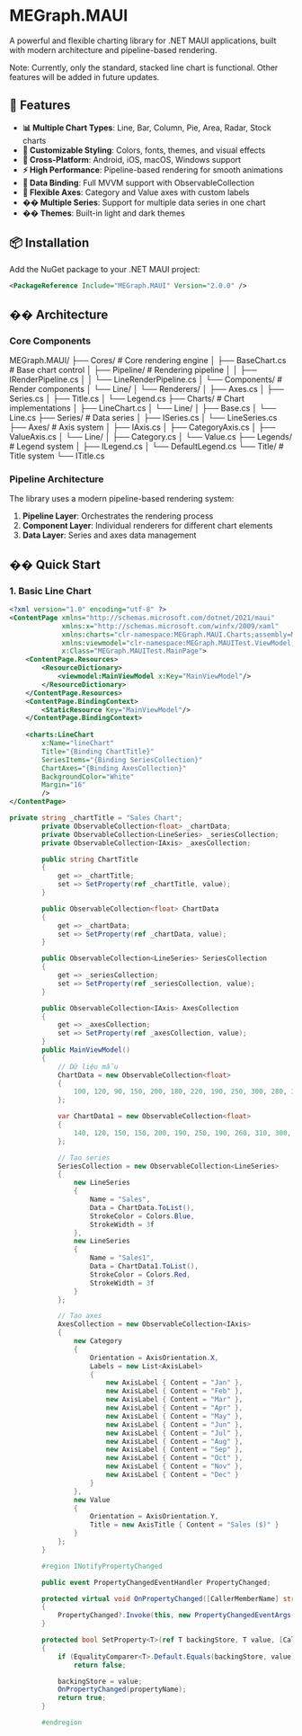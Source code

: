 # MEGraph.MAUI

A powerful and flexible charting library for .NET MAUI applications, built with modern architecture and pipeline-based rendering.

Note: Currently, only the standard, stacked line chart is functional. Other features will be added in future updates.
## 🚀 Features

- **📊 Multiple Chart Types**: Line, Bar, Column, Pie, Area, Radar, Stock charts
- **🎨 Customizable Styling**: Colors, fonts, themes, and visual effects
- **📱 Cross-Platform**: Android, iOS, macOS, Windows support
- **⚡ High Performance**: Pipeline-based rendering for smooth animations
- **🔗 Data Binding**: Full MVVM support with ObservableCollection
- **🎯 Flexible Axes**: Category and Value axes with custom labels
- **�� Multiple Series**: Support for multiple data series in one chart
- **�� Themes**: Built-in light and dark themes

## 📦 Installation

Add the NuGet package to your .NET MAUI project:

```xml
<PackageReference Include="MEGraph.MAUI" Version="2.0.0" />
```

## ��️ Architecture

### Core Components

MEGraph.MAUI/
├── Cores/ # Core rendering engine
│ ├── BaseChart.cs # Base chart control
│ ├── Pipeline/ # Rendering pipeline
│ │ ├── IRenderPipeline.cs
│ │ └── LineRenderPipeline.cs
│ └── Components/ # Render components
│ └── Line/
│ └── Renderers/
│ ├── Axes.cs
│ ├── Series.cs
│ ├── Title.cs
│ └── Legend.cs
├── Charts/ # Chart implementations
│ ├── LineChart.cs
│ └── Line/
│ ├── Base.cs
│ └── Line.cs
├── Series/ # Data series
│ ├── ISeries.cs
│ └── LineSeries.cs
├── Axes/ # Axis system
│ ├── IAxis.cs
│ ├── CategoryAxis.cs
│ ├── ValueAxis.cs
│ └── Line/
│ ├── Category.cs
│ └── Value.cs
├── Legends/ # Legend system
│ ├── ILegend.cs
│ └── DefaultLegend.cs
└── Title/ # Title system
└── ITitle.cs

### Pipeline Architecture

The library uses a modern pipeline-based rendering system:

1. **Pipeline Layer**: Orchestrates the rendering process
2. **Component Layer**: Individual renderers for different chart elements
3. **Data Layer**: Series and axes data management

## �� Quick Start

### 1. Basic Line Chart

```xml
<?xml version="1.0" encoding="utf-8" ?>
<ContentPage xmlns="http://schemas.microsoft.com/dotnet/2021/maui"
             xmlns:x="http://schemas.microsoft.com/winfx/2009/xaml"
             xmlns:charts="clr-namespace:MEGraph.MAUI.Charts;assembly=MEGraph.MAUI"
             xmlns:viewmodel="clr-namespace:MEGraph.MAUITest.ViewModel;assembly=MEGraph.MAUITest"
             x:Class="MEGraph.MAUITest.MainPage">
    <ContentPage.Resources>
        <ResourceDictionary>
            <viewmodel:MainViewModel x:Key="MainViewModel"/>
        </ResourceDictionary>
    </ContentPage.Resources>
    <ContentPage.BindingContext>
        <StaticResource Key="MainViewModel"/>
    </ContentPage.BindingContext>
    
    <charts:LineChart 
        x:Name="lineChart"
        Title="{Binding ChartTitle}"
        SeriesItems="{Binding SeriesCollection}"
        ChartAxes="{Binding AxesCollection}"
        BackgroundColor="White"
        Margin="16"
        />
</ContentPage>

```

```csharp
private string _chartTitle = "Sales Chart";
        private ObservableCollection<float> _chartData;
        private ObservableCollection<LineSeries> _seriesCollection;
        private ObservableCollection<IAxis> _axesCollection;

        public string ChartTitle
        {
            get => _chartTitle;
            set => SetProperty(ref _chartTitle, value);
        }

        public ObservableCollection<float> ChartData
        {
            get => _chartData;
            set => SetProperty(ref _chartData, value);
        }

        public ObservableCollection<LineSeries> SeriesCollection
        {
            get => _seriesCollection;
            set => SetProperty(ref _seriesCollection, value);
        }

        public ObservableCollection<IAxis> AxesCollection
        {
            get => _axesCollection;
            set => SetProperty(ref _axesCollection, value);
        }
        public MainViewModel()
        {
            // Dữ liệu mẫu
            ChartData = new ObservableCollection<float>
            {
                100, 120, 90, 150, 200, 180, 220, 190, 250, 300, 280, 320
            };

            var ChartData1 = new ObservableCollection<float>
            {
                140, 120, 150, 150, 200, 190, 250, 190, 260, 310, 300, 330
            };

            // Tạo series
            SeriesCollection = new ObservableCollection<LineSeries>
            {
                new LineSeries
                {
                    Name = "Sales",
                    Data = ChartData.ToList(),
                    StrokeColor = Colors.Blue,
                    StrokeWidth = 3f
                },
                new LineSeries
                {
                    Name = "Sales1",
                    Data = ChartData1.ToList(),
                    StrokeColor = Colors.Red,
                    StrokeWidth = 3f
                }
            };

            // Tạo axes
            AxesCollection = new ObservableCollection<IAxis>
            {
                new Category
                {
                    Orientation = AxisOrientation.X,
                    Labels = new List<AxisLabel>
                    {
                        new AxisLabel { Content = "Jan" },
                        new AxisLabel { Content = "Feb" },
                        new AxisLabel { Content = "Mar" },
                        new AxisLabel { Content = "Apr" },
                        new AxisLabel { Content = "May" },
                        new AxisLabel { Content = "Jun" },
                        new AxisLabel { Content = "Jul" },
                        new AxisLabel { Content = "Aug" },
                        new AxisLabel { Content = "Sep" },
                        new AxisLabel { Content = "Oct" },
                        new AxisLabel { Content = "Nov" },
                        new AxisLabel { Content = "Dec" }
                    }
                },
                new Value
                {
                    Orientation = AxisOrientation.Y,
                    Title = new AxisTitle { Content = "Sales ($)" }
                }
            };
        }

        #region INotifyPropertyChanged

        public event PropertyChangedEventHandler PropertyChanged;

        protected virtual void OnPropertyChanged([CallerMemberName] string propertyName = null)
        {
            PropertyChanged?.Invoke(this, new PropertyChangedEventArgs(propertyName));
        }

        protected bool SetProperty<T>(ref T backingStore, T value, [CallerMemberName] string propertyName = "")
        {
            if (EqualityComparer<T>.Default.Equals(backingStore, value))
                return false;

            backingStore = value;
            OnPropertyChanged(propertyName);
            return true;
        }

        #endregion